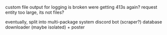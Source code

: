 custom file output for logging is broken
were getting 413s again? request entity too large, its not files?

eventually, split into multi-package system
discord bot (scraper?)
database
downloader (maybe isolated) + poster